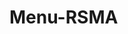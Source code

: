 # Menu-RSMA
<a href="https://zupimages.net/viewer.php?id=20/30/djjq.png"><img src="https://zupimages.net/up/20/30/djjq.png" alt="" /></a>
